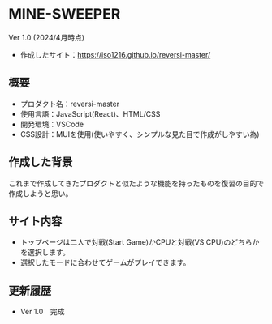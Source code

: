 # MINE-SWEEPER

Ver 1.0 (2024/4月時点)

- 作成したサイト：https://iso1216.github.io/reversi-master/

## 概要

- プロダクト名：reversi-master
- 使用言語：JavaScript(React)、HTML/CSS
- 開発環境：VSCode
- CSS設計：MUIを使用(使いやすく、シンプルな見た目で作成がしやすい為)

## 作成した背景

これまで作成してきたプロダクトと似たような機能を持ったものを復習の目的で作成しようと思い。

## サイト内容

- トップページは二人で対戦(Start Game)かCPUと対戦(VS CPU)のどちらかを選択します。
- 選択したモードに合わせてゲームがプレイできます。

## 更新履歴

- Ver 1.0　完成